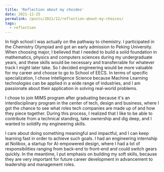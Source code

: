 ```yaml
---
title: 'Reflection about my choides'
date: 2021-12-25
permalink: /posts/2021/12/reflection-about-my-choices/
tags:
  - reflection
---
```


In high school I was actually on the pathway to chemistry. I participated in the Chemistry Olympiad and got an early admission to Peking University. When choosing major, I believed that I needed to build a solid foundation in mathematics, physics and computers sciences during my undergraduate years, and these skills would be necessary and transferrable for whatever track I might later take. So I decided engineering would be more valuable for my career and choose to go to School of EECS. In terms of specific specialization, I chose Intelligence Science because Machine Learning technologies can be applied in a wide range of industries, and I am passionate about their application in solving real-world problems. 

I chose to join MIMS program after graduating because it's an interdisciplinary program in the center of tech, design and business, where I got the chance to see what roles tech companies are made up of and how they piece together. During this process, I realized that I like to be able to contribute from a technical standing, take ownership and dig deep, and I wanted to solidify my engineering skills. 

I care about doing something meaningful and impactful, and I can keep learning fast in order to achieve such goals. I had an engineering internship at Nolibox, a startup for AI-empowered design, where I had a lot of responsibilities ranging from back-end to front-end and could switch gears quickly. In the meantime, I put emphasis on building my soft skills, because they are very important for future career development in advancement to leadership and management roles. 